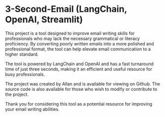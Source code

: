 # 3-Second-Email (LangChain, OpenAI, Streamlit)

This project is a tool designed to improve email writing skills for professionals who may lack the necessary grammatical or literacy proficiency. By converting poorly written emails into a more polished and professional format, the tool can help elevate email communication to a higher standard.

The tool is powered by LangChain and OpenAI and has a fast turnaround time of just three seconds, making it an efficient and useful resource for busy professionals.

The project was created by Allan and is available for viewing on Github. The source code is also available for those who wish to modify or contribute to the project.

Thank you for considering this tool as a potential resource for improving your email writing abilities.
